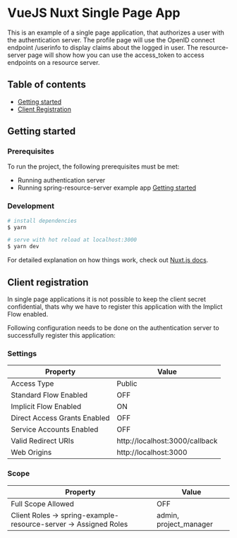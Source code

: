 # VueJS Nuxt Single Page App

This is an example of a single page application, that authorizes a user with the authentication server.
The profile page will use the OpenID connect endpoint /userinfo to display claims about the logged in user.
The resource-server page will show how you can use the access_token to access endpoints on a resource server.

## Table of contents

- [Getting started](#getting-started)
- [Client Registration](#client-registration)

## Getting started

### Prerequisites

To run the project, the following prerequisites must be met:

- Running authentication server
- Running spring-resource-server example app [Getting started](../spring-resource-server/README.md)

### Development

```bash
# install dependencies
$ yarn

# serve with hot reload at localhost:3000
$ yarn dev
```

For detailed explanation on how things work, check out [Nuxt.js docs](https://nuxtjs.org).

## Client registration

In single page applications it is not possible to keep the client secret confidential, thats why we have to register this application with the Implict Flow enabled.

Following configuration needs to be done on the authentication server to successfully register this application:

### Settings

| Property                     | Value                          |
| ---------------------------- | ------------------------------ |
| Access Type                  | Public                         |
| Standard Flow Enabled        | OFF                            |
| Implicit Flow Enabled        | ON                             |
| Direct Access Grants Enabled | OFF                            |
| Service Accounts Enabled     | OFF                            |
| Valid Redirect URIs          | http://localhost:3000/callback |
| Web Origins                  | http://localhost:3000          |

### Scope

| Property                                                         | Value                  |
| ---------------------------------------------------------------- | ---------------------- |
| Full Scope Allowed                                               | OFF                    |
| Client Roles -> spring-example-resource-server -> Assigned Roles | admin, project_manager |


